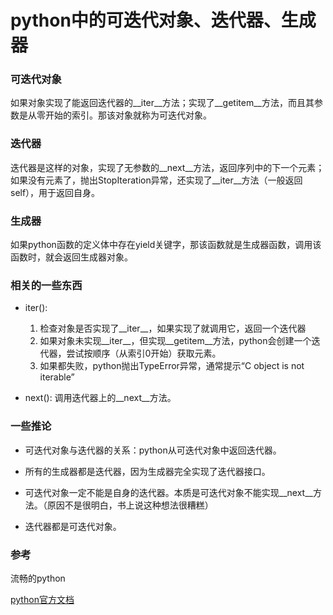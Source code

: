 # python中的可迭代对象、迭代器、生成器

### 可迭代对象

如果对象实现了能返回迭代器的__iter__方法；实现了__getitem__方法，而且其参数是从零开始的索引。那该对象就称为可迭代对象。

### 迭代器

迭代器是这样的对象，实现了无参数的__next__方法，返回序列中的下一个元素；如果没有元素了，抛出StopIteration异常，还实现了__iter__方法（一般返回self），用于返回自身。

### 生成器

如果python函数的定义体中存在yield关键字，那该函数就是生成器函数，调用该函数时，就会返回生成器对象。

### 相关的一些东西

- iter():

    1. 检查对象是否实现了__iter__，如果实现了就调用它，返回一个迭代器
    2. 如果对象未实现__iter__，但实现__getitem__方法，python会创建一个迭代器，尝试按顺序（从索引0开始）获取元素。
    3. 如果都失败，python抛出TypeError异常，通常提示“C object is not iterable”

- next(): 调用迭代器上的__next__方法。

### 一些推论

- 可迭代对象与迭代器的关系：python从可迭代对象中返回迭代器。

- 所有的生成器都是迭代器，因为生成器完全实现了迭代器接口。

- 可迭代对象一定不能是自身的迭代器。本质是可迭代对象不能实现__next__方法。（原因不是很明白，书上说这种想法很糟糕）

- 迭代器都是可迭代对象。


### 参考

流畅的python

[python官方文档](https://docs.python.org/3.9/library/stdtypes.html#iterator-types)

